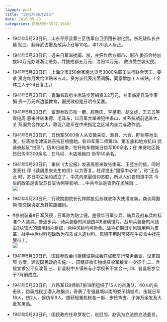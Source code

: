 ```yaml
---
layout: post
title: "1941年05月23日"
date: 2016-05-23
categories: 抗日战争(1937-1945)
---
```


<meta name="referrer" content="no-referrer" />

- 1941年5月23日讯：山东平原县第三区伪军自卫团团长谢化武，杀死敌队长齐藤 助三、翻译武占鳌及敌兵小仓等10名，率120余人反正。 

- 1941年5月23日讯：近来日军滋扰闽、浙，并狂炸后方都市，赈济 委员会特加拨50万元办理浙江赈务，并拨成都五万元、洛阳10万元， 救济受空袭灾民。 

- 1941年5月23日讯：上海全市250余家南北货号3000名职工举行联合罢工，要求 资方每月发给津贴米五斗。资方派代表出面调解，同意增加工人米贴。（ 全体工人于24日复工。） 

- 1941年5月23日讯：青海省政府主席马步芳捐资3.2万元，甘肃临夏县马步康捐 资一万元兴边疆教育，国民政府是日明令奖嘉。 

- 1941年5月23日讯：留港参政员张一磨、颜惠庆、李星衢、胡文虎、王云五等致电周 恩来并转朱德、毛泽东，以日军大举进犯中条山，关系抗战前途甚大，关 系国共合作尤大，敦促八路军在中央指定之区域内全力与敌作战。 

- 1941年5月23日讯：日伪军5000余人从安徽来安、滁县、六合、盱眙等地出发，扫荡淮南津浦路东抗日根据地。新四军第二师第四、第五旅和地方抗曰 武装奋起反“扫荡”，历10日结束。在盱眙车棚毙日伪军100佘名；在 来安地区毙伤日伪军300余名；在马坝、木店地毙曰 伪军50余名。 

- 1941年5月23日讯：重庆《大公报》发表周恩来致张季鸾、王芸生的信，同时发表社 评《读周恩来先生的信》以为答复。社评提出“国家中心论”，称“正当此 时，苏日中立条约成立了，中共向来最信仰苏联，所以人们要知道中共 今后的政策是否受苏日妥协何等影响……中共今后是否仍在民族自 ... <br/><img src="https://ww2.sinaimg.cn/large/aca367d8jw1f456ocnfulj20c809zabd.jpg" />

- 1941年5月23日讯：行政院副院长孔祥熙接见苏联驻华大使潘友新，商谈两国物 物交换协定及其实施细则。 

- #参战装备#日军风镜：日军称为防尘镜，是侵华日军步兵、骑兵及战车兵的标准个人装具。普通步兵、骑兵装备的风镜由4块玻璃镜片，战车兵装备的风镜由2块较大的玻璃镜片组成，两种风镜均可折叠。战争初期日军风镜用料为皮革，战争中后材料短缺改为布质或人造材料。风镜不用时可装在牛皮盒中挂在腰带上。 <br/><img src="https://ww2.sinaimg.cn/large/aca367d8jw1f453759ifpj20dm135n51.jpg" />

- 1941年5月23日讯：国民参政会川康建设期成会在成都举行常务会议，议定四项 方案，建议国民政府实施:一、田赋征收实物或征收军粮宜一次征毕;二、兵役宜求公平及改善;三、新县制中乡镇长与小学校长不宜合一; 四、各县临参会于7月前成立。 

- 1941年5月23日讯：八路军129师新7旅19团组织了15人的奋勇队、40人的突击队，伪装成民工潜入敌据点，奇袭了枣强县城以南的娄子镇据点，击毙日军16人，伤2人，俘伪军9人，缴获轻重机枪各一挺、步枪15支、子弹万余发及大批军用品。 

- 1941年5月23日讯：国民政府任命罗发仁、赵巨旭、赵佩为立法院立法委员。 

